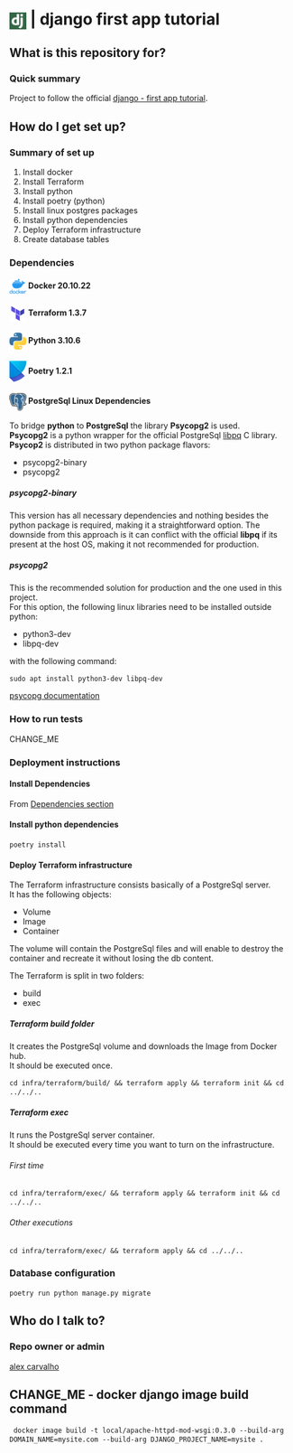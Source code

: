 # <img src="img/django.png" alt="django first app" width="30" style="vertical-align: middle;"> | django first app tutorial #

## What is this repository for? ##

### Quick summary

Project to follow the official [django - first app tutorial](https://docs.djangoproject.com/en/4.1/intro/tutorial01/).  

## How do I get set up? ##

### Summary of set up

1. Install docker  
2. Install Terraform  
3. Install python  
4. Install poetry (python)  
5. Install linux postgres packages  
6. Install python dependencies  
7. Deploy Terraform infrastructure  
8. Create database tables  

### Dependencies

#### <img src="img/docker.png" alt="docker" width="30" style="vertical-align: middle;"> Docker 20.10.22

#### <img src="img/terraform-logo.png" alt="terraform" width="30" style="vertical-align: middle;"> Terraform 1.3.7

#### <img src="img/python.png" alt="python" width="30" style="vertical-align: middle;"> Python 3.10.6

#### <img src="img/poetry-python.svg" alt="poetry" width="30" style="vertical-align: middle;"> Poetry 1.2.1

#### <img src="img/postgresql.png" alt="postgres" width="30" style="vertical-align: middle;"> PostgreSql Linux Dependencies  

To bridge **python** to **PostgreSql** the library **Psycopg2** is used.  
**Psycopg2** is a python wrapper for the official PostgreSql 
[libpq](https://www.postgresql.org/docs/current/libpq.html) C library.  
**Psycop2** is distributed in two python package flavors:  
- psycopg2-binary
- psycopg2

##### psycopg2-binary
This version has all necessary dependencies and nothing besides the python
package is required, making it a straightforward option. 
The downside from this approach is it can conflict with the official **libpq** 
if its present at the host OS, making it not recommended for production.

##### psycopg2
This is the recommended solution for production 
and the one used in this project.  
For this option, the following linux libraries need to be installed outside 
python:
- python3-dev
- libpq-dev

with the following command:
```shell
sudo apt install python3-dev libpq-dev
```

[psycopg documentation](https://www.psycopg.org/docs/install.html)  

### How to run tests

CHANGE_ME  

### Deployment instructions

#### Install Dependencies

From [Dependencies section](#dependencies)

#### Install python dependencies  

```shell
poetry install
```

#### Deploy Terraform infrastructure  

The Terraform infrastructure consists basically of a PostgreSql server.  
It has the following objects:
- Volume
- Image
- Container

The volume will contain the PostgreSql files and will enable to destroy the 
container and recreate it without losing the db content.  

The Terraform is split in two folders:
- build
- exec

##### Terraform build folder

It creates the PostgreSql volume and downloads the Image from Docker hub.  
It should be executed once.

```shell
cd infra/terraform/build/ && terraform apply && terraform init && cd ../../..
```

##### Terraform exec

It runs the PostgreSql server container.  
It should be executed every time you want to turn on the infrastructure.

###### First time

```shell
cd infra/terraform/exec/ && terraform apply && terraform init && cd ../../..
```

###### Other executions

```shell
cd infra/terraform/exec/ && terraform apply && cd ../../..
```

### Database configuration

```shell
poetry run python manage.py migrate
```

## Who do I talk to? ##

### Repo owner or admin

[alex carvalho](mailto:alex.carvalho.data@gmail.com)  

## CHANGE_ME - docker django image build command
```shell
 docker image build -t local/apache-httpd-mod-wsgi:0.3.0 --build-arg DOMAIN_NAME=mysite.com --build-arg DJANGO_PROJECT_NAME=mysite .
```
